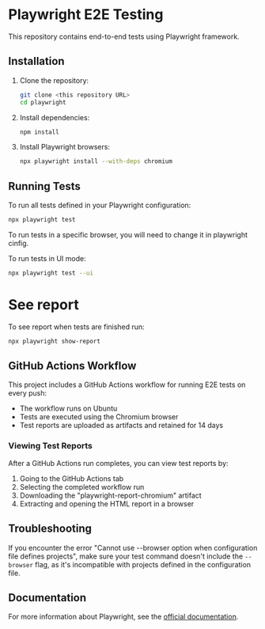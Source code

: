 # Playwright E2E Testing

This repository contains end-to-end tests using Playwright framework.

## Installation

1. Clone the repository:

   ```bash
   git clone <this repository URL>
   cd playwright
   ```

2. Install dependencies:

   ```bash
   npm install
   ```

3. Install Playwright browsers:
   ```bash
   npx playwright install --with-deps chromium
   ```

## Running Tests

To run all tests defined in your Playwright configuration:

```bash
npx playwright test
```

To run tests in a specific browser, you will need to change it in playwright cinfig.

To run tests in UI mode:

```bash
npx playwright test --ui
```

# See report

To see report when tests are finished run:

```bash
npx playwright show-report
```

## GitHub Actions Workflow

This project includes a GitHub Actions workflow for running E2E tests on every push:

- The workflow runs on Ubuntu
- Tests are executed using the Chromium browser
- Test reports are uploaded as artifacts and retained for 14 days

### Viewing Test Reports

After a GitHub Actions run completes, you can view test reports by:

1. Going to the GitHub Actions tab
2. Selecting the completed workflow run
3. Downloading the "playwright-report-chromium" artifact
4. Extracting and opening the HTML report in a browser

## Troubleshooting

If you encounter the error "Cannot use --browser option when configuration file defines projects", make sure your test command doesn't include the `--browser` flag, as it's incompatible with projects defined in the configuration file.

## Documentation

For more information about Playwright, see the [official documentation](https://playwright.dev/docs/intro).
